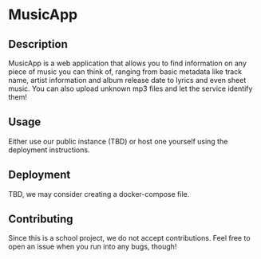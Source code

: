# MusicApp

## Description
MusicApp is a web application that allows you to find information on any piece
of music you can think of, ranging from basic metadata like track name, artist
information and album release date to lyrics and even sheet music. You can also
upload unknown mp3 files and let the service identify them!

## Usage
Either use our public instance (TBD) or host one yourself using the deployment
instructions.

## Deployment
TBD, we may consider creating a docker-compose file.

## Contributing
Since this is a school project, we do not accept contributions. Feel free to
open an issue when you run into any bugs, though!
